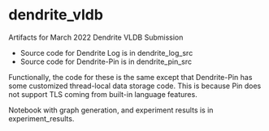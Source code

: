 # dendrite_vldb

Artifacts for March 2022 Dendrite VLDB Submission

- Source code for Dendrite Log is in dendrite\_log\_src
- Source code for Dendrite-Pin is in dendrite\_pin\_src

Functionally, the code for these is the same except that Dendrite-Pin
has some customized thread-local data storage code. This is because Pin
does not support TLS coming from built-in language features.

Notebook with graph generation, and experiment results is in
experiment\_results.
